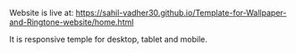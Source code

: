 Website is live at: https://sahil-vadher30.github.io/Template-for-Wallpaper-and-Ringtone-website/home.html

It is responsive temple for desktop, tablet and mobile.
